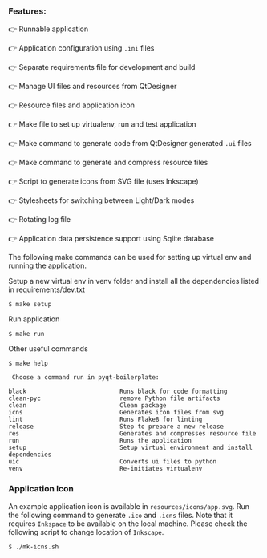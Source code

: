 
   
### Features:

👉 Runnable application

👉 Application configuration using `.ini` files

👉 Separate requirements file for development and build

👉 Manage UI files and resources from QtDesigner

👉 Resource files and application icon

👉 Make file to set up virtualenv, run and test application

👉 Make command to generate code from QtDesigner generated `.ui` files

👉 Make command to generate and compress resource files

👉 Script to generate icons from SVG file (uses Inkscape)

👉 Stylesheets for switching between Light/Dark modes

👉 Rotating log file

👉 Application data persistence support using Sqlite database


The following make commands can be used for setting up virtual env and running the application.

Setup a new virtual env in venv folder and install all the dependencies listed in requirements/dev.txt

```
$ make setup
```

Run application
```
$ make run
```

Other useful commands

```
$ make help

 Choose a command run in pyqt-boilerplate:

black                          Runs black for code formatting
clean-pyc                      remove Python file artifacts
clean                          Clean package
icns                           Generates icon files from svg
lint                           Runs Flake8 for linting
release                        Step to prepare a new release
res                            Generates and compresses resource file
run                            Runs the application
setup                          Setup virtual environment and install dependencies
uic                            Converts ui files to python
venv                           Re-initiates virtualenv
```

### Application Icon

An example application icon is available in `resources/icons/app.svg`.
Run the following command to generate `.ico` and `.icns` files.
Note that it requires `Inkspace` to be available on the local machine.
Please check the following script to change location of `Inkscape`.

```
$ ./mk-icns.sh
```
